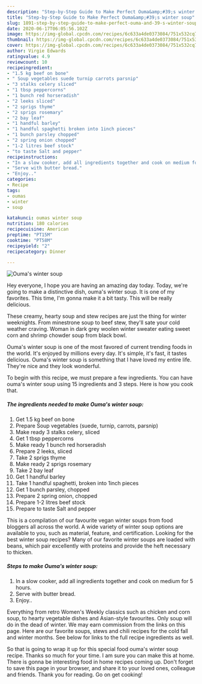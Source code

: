 ```yaml
---
description: "Step-by-Step Guide to Make Perfect Ouma&amp;#39;s winter soup"
title: "Step-by-Step Guide to Make Perfect Ouma&amp;#39;s winter soup"
slug: 1891-step-by-step-guide-to-make-perfect-ouma-and-39-s-winter-soup
date: 2020-06-17T06:05:56.102Z
image: https://img-global.cpcdn.com/recipes/6c633a4de0373084/751x532cq70/oumas-winter-soup-recipe-main-photo.jpg
thumbnail: https://img-global.cpcdn.com/recipes/6c633a4de0373084/751x532cq70/oumas-winter-soup-recipe-main-photo.jpg
cover: https://img-global.cpcdn.com/recipes/6c633a4de0373084/751x532cq70/oumas-winter-soup-recipe-main-photo.jpg
author: Virgie Edwards
ratingvalue: 4.9
reviewcount: 10
recipeingredient:
- "1.5 kg beef on bone"
- " Soup vegetables suede turnip carrots parsnip"
- "3 stalks celery sliced"
- "1 tbsp peppercorns"
- "1 bunch red horseradish"
- "2 leeks sliced"
- "2 sprigs thyme"
- "2 sprigs rosemary"
- "2 bay leaf"
- "1 handful barley"
- "1 handful spaghetti broken into 1inch pieces"
- "1 bunch parsley chopped"
- "2 spring onion chopped"
- "1-2 litres beef stock"
- "to taste Salt and pepper"
recipeinstructions:
- "In a slow cooker, add all ingredients together and cook on medium for 5 hours."
- "Serve with butter bread."
- "Enjoy.."
categories:
- Recipe
tags:
- oumas
- winter
- soup

katakunci: oumas winter soup 
nutrition: 180 calories
recipecuisine: American
preptime: "PT15M"
cooktime: "PT58M"
recipeyield: "2"
recipecategory: Dinner

---
```



![Ouma&#39;s winter soup](https://img-global.cpcdn.com/recipes/6c633a4de0373084/751x532cq70/oumas-winter-soup-recipe-main-photo.jpg)

Hey everyone, I hope you are having an amazing day today. Today, we're going to make a distinctive dish, ouma&#39;s winter soup. It is one of my favorites. This time, I'm gonna make it a bit tasty. This will be really delicious.

These creamy, hearty soup and stew recipes are just the thing for winter weeknights. From minestrone soup to beef stew, they&#39;ll sate your cold weather craving. Woman in dark grey woolen winter sweater eating sweet corn and shrimp chowder soup from black bowl.

Ouma&#39;s winter soup is one of the most favored of current trending foods in the world. It's enjoyed by millions every day. It's simple, it's fast, it tastes delicious. Ouma&#39;s winter soup is something that I have loved my entire life. They're nice and they look wonderful.


To begin with this recipe, we must prepare a few ingredients. You can have ouma&#39;s winter soup using 15 ingredients and 3 steps. Here is how you cook that.

<!--inarticleads1-->

##### The ingredients needed to make Ouma&#39;s winter soup:

1. Get 1.5 kg beef on bone
1. Prepare  Soup vegetables (suede, turnip, carrots, parsnip)
1. Make ready 3 stalks celery, sliced
1. Get 1 tbsp peppercorns
1. Make ready 1 bunch red horseradish
1. Prepare 2 leeks, sliced
1. Take 2 sprigs thyme
1. Make ready 2 sprigs rosemary
1. Take 2 bay leaf
1. Get 1 handful barley
1. Take 1 handful spaghetti, broken into 1inch pieces
1. Get 1 bunch parsley, chopped
1. Prepare 2 spring onion, chopped
1. Prepare 1-2 litres beef stock
1. Prepare to taste Salt and pepper


This is a compilation of our favourite vegan winter soups from food bloggers all across the world. A wide variety of winter soup options are available to you, such as material, feature, and certification. Looking for the best winter soup recipes? Many of our favorite winter soups are loaded with beans, which pair excellently with proteins and provide the heft necessary to thicken. 

<!--inarticleads2-->

##### Steps to make Ouma&#39;s winter soup:

1. In a slow cooker, add all ingredients together and cook on medium for 5 hours.
1. Serve with butter bread.
1. Enjoy..


Everything from retro Women&#39;s Weekly classics such as chicken and corn soup, to hearty vegetable dishes and Asian-style favourites. Only soup will do in the dead of winter. We may earn commission from the links on this page. Here are our favorite soups, stews and chili recipes for the cold fall and winter months. See below for links to the full recipe ingredients as well. 

So that is going to wrap it up for this special food ouma&#39;s winter soup recipe. Thanks so much for your time. I am sure you can make this at home. There is gonna be interesting food in home recipes coming up. Don't forget to save this page in your browser, and share it to your loved ones, colleague and friends. Thank you for reading. Go on get cooking!
